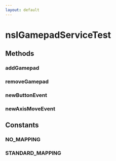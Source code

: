 ```yaml
---
layout: default
---
```


# nsIGamepadServiceTest #

## Methods ##

### addGamepad ###

### removeGamepad ###

### newButtonEvent ###

### newAxisMoveEvent ###

## Constants ##

### NO_MAPPING ###

### STANDARD_MAPPING ###
